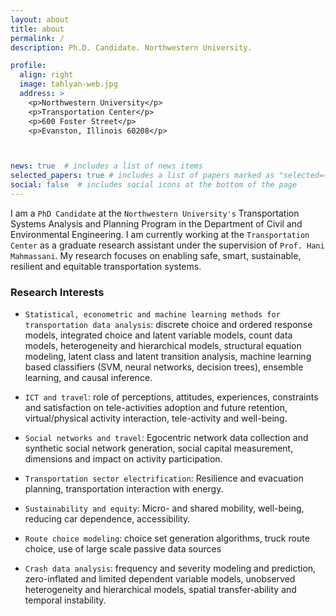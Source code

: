 ```yaml
---
layout: about
title: about
permalink: /
description: Ph.D. Candidate. Northwestern University.

profile:
  align: right
  image: tahlyan-web.jpg
  address: >
    <p>Northwestern University</p>
    <p>Transportation Center</p>
    <p>600 Foster Street</p>
    <p>Evanston, Illinois 60208</p>



news: true  # includes a list of news items
selected_papers: true # includes a list of papers marked as "selected={true}"
social: false  # includes social icons at the bottom of the page
---
```


I am a `PhD Candidate` at the `Northwestern University's` Transportation Systems Analysis and Planning Program in the Department of Civil and Environmental Engineering. I am currently working at the `Transportation Center` as a graduate research assistant under the supervision of `Prof. Hani Mahmassani`. My research focuses on enabling safe, smart, sustainable, resilient and equitable transportation systems.

### Research Interests

* `Statistical, econometric and machine learning methods for transportation data analysis`: discrete choice and ordered response models, integrated choice and latent variable models, count data models, heterogeneity and hierarchical models, structural equation modeling, latent class and latent transition analysis, machine learning based classifiers (SVM, neural networks, decision trees), ensemble learning, and causal inference.

* `ICT and travel`: role of perceptions, attitudes, experiences, constraints and satisfaction on tele-activities adoption and future retention, virtual/physical activity interaction, tele-activity and well-being.

* `Social networks and travel`: Egocentric network data collection and synthetic social network generation, social capital measurement, dimensions and impact on activity participation.

* `Transportation sector electrification`: Resilience and evacuation planning, transportation interaction with energy. 

* `Sustainability and equity`: Micro- and shared mobility, well-being, reducing car dependence, accessibility. 

* `Route choice modeling`: choice set generation algorithms, truck route choice, use of large scale passive data sources

* `Crash data analysis`: frequency and severity modeling and prediction, zero-inflated and limited dependent variable models, unobserved heterogeneity and hierarchical models, spatial transfer-ability and temporal instability.



